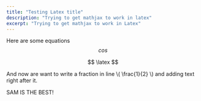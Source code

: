 ```yaml
---
title: "Testing Latex title"
description: "Trying to get mathjax to work in latex"
excerpt: "Trying to get mathjax to work in Latex"
---
```


Here are some equations
$$ cos $$

$$ \latex $$

And now are want to write a fraction in line \\( \frac{1}{2} \\) and adding text right after it.

SAM IS THE BEST!
